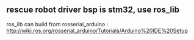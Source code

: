 ## rescue robot driver bsp is stm32, use ros_lib 

ros_lib can build from rosserial_arduino :
http://wiki.ros.org/rosserial_arduino/Tutorials/Arduino%20IDE%20Setup
